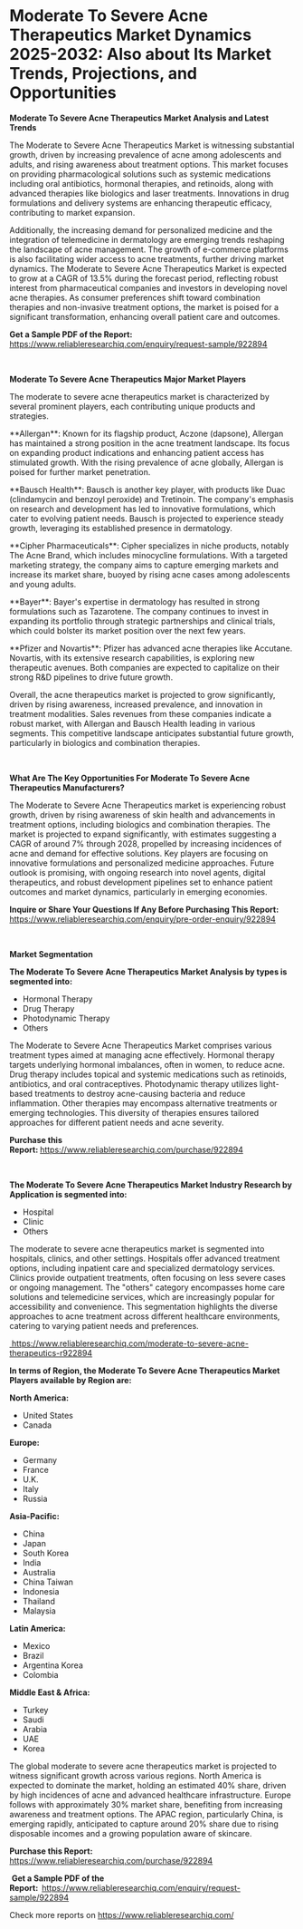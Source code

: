 <p><h1>Moderate To Severe Acne Therapeutics Market Dynamics 2025-2032: Also about Its Market Trends, Projections, and Opportunities</h1></p><p><strong>Moderate To Severe Acne Therapeutics Market Analysis and Latest Trends</strong></p>
<p><p>The Moderate to Severe Acne Therapeutics Market is witnessing substantial growth, driven by increasing prevalence of acne among adolescents and adults, and rising awareness about treatment options. This market focuses on providing pharmacological solutions such as systemic medications including oral antibiotics, hormonal therapies, and retinoids, along with advanced therapies like biologics and laser treatments. Innovations in drug formulations and delivery systems are enhancing therapeutic efficacy, contributing to market expansion.</p><p>Additionally, the increasing demand for personalized medicine and the integration of telemedicine in dermatology are emerging trends reshaping the landscape of acne management. The growth of e-commerce platforms is also facilitating wider access to acne treatments, further driving market dynamics. The Moderate to Severe Acne Therapeutics Market is expected to grow at a CAGR of 13.5% during the forecast period, reflecting robust interest from pharmaceutical companies and investors in developing novel acne therapies. As consumer preferences shift toward combination therapies and non-invasive treatment options, the market is poised for a significant transformation, enhancing overall patient care and outcomes.</p></p>
<p><strong>Get a Sample PDF of the Report:&nbsp;</strong> <a href="https://www.reliableresearchiq.com/enquiry/request-sample/922894?utm_campaign=2335&utm_medium=2&utm_source=Github&utm_content=ia&utm_term=07032025&utm_id=moderate-to-severe-acne-therapeutics">https://www.reliableresearchiq.com/enquiry/request-sample/922894</a></p>
<p>&nbsp;</p>
<p><strong>Moderate To Severe Acne Therapeutics Major Market Players</strong></p>
<p><p>The moderate to severe acne therapeutics market is characterized by several prominent players, each contributing unique products and strategies. </p><p>**Allergan**: Known for its flagship product, Aczone (dapsone), Allergan has maintained a strong position in the acne treatment landscape. Its focus on expanding product indications and enhancing patient access has stimulated growth. With the rising prevalence of acne globally, Allergan is poised for further market penetration.</p><p>**Bausch Health**: Bausch is another key player, with products like Duac (clindamycin and benzoyl peroxide) and Tretinoin. The company's emphasis on research and development has led to innovative formulations, which cater to evolving patient needs. Bausch is projected to experience steady growth, leveraging its established presence in dermatology.</p><p>**Cipher Pharmaceuticals**: Cipher specializes in niche products, notably The Acne Brand, which includes minocycline formulations. With a targeted marketing strategy, the company aims to capture emerging markets and increase its market share, buoyed by rising acne cases among adolescents and young adults.</p><p>**Bayer**: Bayer's expertise in dermatology has resulted in strong formulations such as Tazarotene. The company continues to invest in expanding its portfolio through strategic partnerships and clinical trials, which could bolster its market position over the next few years.</p><p>**Pfizer and Novartis**: Pfizer has advanced acne therapies like Accutane. Novartis, with its extensive research capabilities, is exploring new therapeutic avenues. Both companies are expected to capitalize on their strong R&D pipelines to drive future growth.</p><p>Overall, the acne therapeutics market is projected to grow significantly, driven by rising awareness, increased prevalence, and innovation in treatment modalities. Sales revenues from these companies indicate a robust market, with Allergan and Bausch Health leading in various segments. This competitive landscape anticipates substantial future growth, particularly in biologics and combination therapies.</p></p>
<p>&nbsp;</p>
<p><strong>What Are The Key Opportunities For Moderate To Severe Acne Therapeutics Manufacturers?</strong></p>
<p><p>The Moderate to Severe Acne Therapeutics market is experiencing robust growth, driven by rising awareness of skin health and advancements in treatment options, including biologics and combination therapies. The market is projected to expand significantly, with estimates suggesting a CAGR of around 7% through 2028, propelled by increasing incidences of acne and demand for effective solutions. Key players are focusing on innovative formulations and personalized medicine approaches. Future outlook is promising, with ongoing research into novel agents, digital therapeutics, and robust development pipelines set to enhance patient outcomes and market dynamics, particularly in emerging economies.</p></p>
<p><strong>Inquire or Share Your Questions If Any Before Purchasing This Report:</strong> <a href="https://www.reliableresearchiq.com/enquiry/pre-order-enquiry/922894?utm_campaign=2335&utm_medium=2&utm_source=Github&utm_content=ia&utm_term=07032025&utm_id=moderate-to-severe-acne-therapeutics">https://www.reliableresearchiq.com/enquiry/pre-order-enquiry/922894</a></p>
<p>&nbsp;</p>
<p><strong>Market Segmentation</strong></p>
<p><strong>The Moderate To Severe Acne Therapeutics Market Analysis by types is segmented into:</strong></p>
<p><ul><li>Hormonal Therapy</li><li>Drug Therapy</li><li>Photodynamic Therapy</li><li>Others</li></ul></p>
<p><p>The Moderate to Severe Acne Therapeutics Market comprises various treatment types aimed at managing acne effectively. Hormonal therapy targets underlying hormonal imbalances, often in women, to reduce acne. Drug therapy includes topical and systemic medications such as retinoids, antibiotics, and oral contraceptives. Photodynamic therapy utilizes light-based treatments to destroy acne-causing bacteria and reduce inflammation. Other therapies may encompass alternative treatments or emerging technologies. This diversity of therapies ensures tailored approaches for different patient needs and acne severity.</p></p>
<p><strong>Purchase this Report:&nbsp;</strong><a href="https://www.reliableresearchiq.com/purchase/922894?utm_campaign=2335&utm_medium=2&utm_source=Github&utm_content=ia&utm_term=07032025&utm_id=moderate-to-severe-acne-therapeutics">https://www.reliableresearchiq.com/purchase/922894</a></p>
<p>&nbsp;</p>
<p><strong>The Moderate To Severe Acne Therapeutics Market Industry Research by Application is segmented into:</strong></p>
<p><ul><li>Hospital</li><li>Clinic</li><li>Others</li></ul></p>
<p><p>The moderate to severe acne therapeutics market is segmented into hospitals, clinics, and other settings. Hospitals offer advanced treatment options, including inpatient care and specialized dermatology services. Clinics provide outpatient treatments, often focusing on less severe cases or ongoing management. The "others" category encompasses home care solutions and telemedicine services, which are increasingly popular for accessibility and convenience. This segmentation highlights the diverse approaches to acne treatment across different healthcare environments, catering to varying patient needs and preferences.</p></p>
<p><a href="https://www.reliableresearchiq.com/moderate-to-severe-acne-therapeutics-r922894?utm_campaign=2335&utm_medium=2&utm_source=Github&utm_content=ia&utm_term=07032025&utm_id=moderate-to-severe-acne-therapeutics">&nbsp;https://www.reliableresearchiq.com/moderate-to-severe-acne-therapeutics-r922894</a></p>
<p><strong>In terms of Region, the Moderate To Severe Acne Therapeutics Market Players available by Region are:</strong></p>
<p>
    <p> <strong> North America: </strong>
        <ul>
            <li>United States</li>
            <li>Canada</li>
        </ul>
        </p> 
    <p> <strong> Europe: </strong>
        <ul>
            <li>Germany</li>
            <li>France</li>
            <li>U.K.</li>
            <li>Italy</li>
            <li>Russia</li>
        </ul>
        </p> 
    <p> <strong> Asia-Pacific: </strong>
        <ul>
            <li>China</li>
            <li>Japan</li>
            <li>South Korea</li>
            <li>India</li>
            <li>Australia</li>
            <li>China Taiwan</li>
            <li>Indonesia</li>
            <li>Thailand</li>
            <li>Malaysia</li>
        </ul>
        </p> 
    <p> <strong> Latin America: </strong>
        <ul>
            <li>Mexico</li>
            <li>Brazil</li>
            <li>Argentina Korea</li>
            <li>Colombia</li>
        </ul>
        </p> 
    <p> <strong> Middle East & Africa: </strong>
        <ul>
            <li>Turkey</li>
            <li>Saudi</li>
            <li>Arabia</li>
            <li>UAE</li>
            <li>Korea</li>
        </ul>
    </p>
    </p>
<p><p>The global moderate to severe acne therapeutics market is projected to witness significant growth across various regions. North America is expected to dominate the market, holding an estimated 40% share, driven by high incidences of acne and advanced healthcare infrastructure. Europe follows with approximately 30% market share, benefiting from increasing awareness and treatment options. The APAC region, particularly China, is emerging rapidly, anticipated to capture around 20% share due to rising disposable incomes and a growing population aware of skincare.</p></p>
<p><strong>Purchase this Report: </strong><a href="https://www.reliableresearchiq.com/purchase/922894?utm_campaign=2335&utm_medium=2&utm_source=Github&utm_content=ia&utm_term=07032025&utm_id=moderate-to-severe-acne-therapeutics">https://www.reliableresearchiq.com/purchase/922894</a></p>
<p>&nbsp;<strong>Get a Sample PDF of the Report:&nbsp;&nbsp;</strong><a href="https://www.reliableresearchiq.com/enquiry/request-sample/922894?utm_campaign=2335&utm_medium=2&utm_source=Github&utm_content=ia&utm_term=07032025&utm_id=moderate-to-severe-acne-therapeutics">https://www.reliableresearchiq.com/enquiry/request-sample/922894</a></p>
<p><strong></strong></p>
<p>Check more reports on <a href="https://www.reliableresearchiq.com/?utm_campaign=2335&utm_medium=2&utm_source=Github&utm_content=ia&utm_term=07032025&utm_id=moderate-to-severe-acne-therapeutics">https://www.reliableresearchiq.com/</a></p>